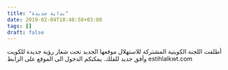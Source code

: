 ```yaml
---
title: "بداية جديدة"
date: 2019-02-04T18:48:58+03:00
tags: []
draft: false
---
```


أطلقت اللجنة الكويتية المشتركة للاستهلال موقعها الجديد تحت شعار رؤية جديدة للكويت وأفق جديد للفلك.
يمكنكم الدخول الى الموقع على الرابط estihlalkwt.com
